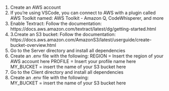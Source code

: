 <ol>
<li>Create an AWS account</li>
<li>If you’re using VSCode, you can connect to AWS with a plugin called AWS Toolkit named: AWS Toolkit - Amazon Q, CodeWhisperer, and more</li>

<li>Enable Textract:
Follow the documentation:
https://docs.aws.amazon.com/textract/latest/dg/getting-started.html</li>
 <li>      3.Create an S3 bucket:
Follow the documentation:
https://docs.aws.amazon.com/AmazonS3/latest/userguide/create-bucket-overview.html</li>
<li>Go to the Server directory and install all dependencies</li>
<li>Create an .env file with the following:
  REGION = Insert the region of your AWS account here
  PROFILE = Insert your profile name here
  MY_BUCKET = insert the name of your S3 bucket here</li>
<li>Go to the Client directory and install all dependencies</li>
<li>Create an .env file with the following:</li>
    MY_BUCKET = insert the name of your S3 bucket here</li>
</ol>